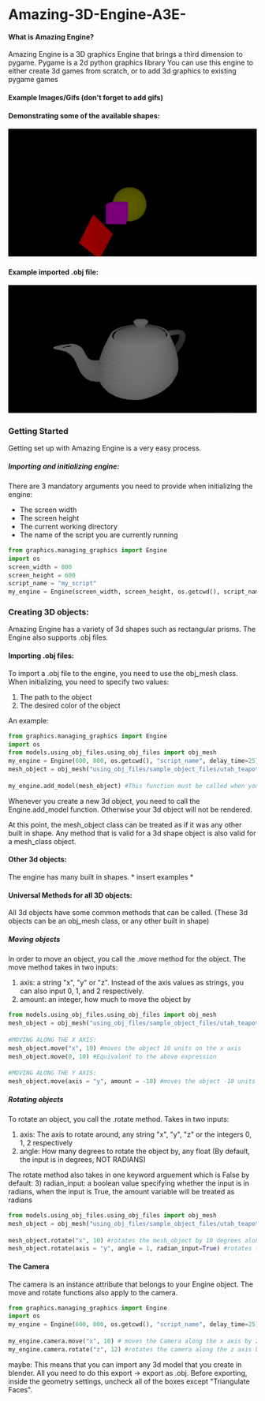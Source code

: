 # Amazing-3D-Engine-A3E-

#### What is Amazing Engine?
Amazing Engine is a 3D graphics Engine that brings a third dimension to pygame.
Pygame is a 2d python graphics library 
You can use this engine to either create 3d games from scratch, or to add 3d graphics to existing pygame games

#### Example Images/Gifs (don't forget to add gifs)


#### Demonstrating some of the available shapes:
![](example_images/example_image_1.PNG)

#### Example imported .obj file:
![](example_images/utah_teapot_example.PNG)

### Getting Started
Getting set up with Amazing Engine is a very easy process.
##### Importing and initializing engine:
There are 3 mandatory arguments you need to provide when initializing the engine:
* The screen width
* The screen height
* The current working directory 
* The name of the script you are currently running
```python
from graphics.managing_graphics import Engine
import os
screen_width = 800
screen_height = 600
script_name = "my_script"
my_engine = Engine(screen_width, screen_height, os.getcwd(), script_name, delay_time=25)

```

### Creating 3D objects:
Amazing Engine has a variety of 3d shapes such as rectangular prisms. The Engine also supports .obj files. 

#### Importing .obj files:

To import a .obj file to the engine, you need to use the obj_mesh class.
When initializing, you need to specify two values:
1) The path to the object
2) The desired color of the object

An example:
```python
from graphics.managing_graphics import Engine
import os
from models.using_obj_files.using_obj_files import obj_mesh
my_engine = Engine(600, 800, os.getcwd(), "script_name", delay_time=25) # initializing engine
mesh_object = obj_mesh("using_obj_files/sample_object_files/utah_teapot.obj", color = (0,255,255))

my_engine.add_model(mesh_object) #This function must be called when you create any 3d object
```
Whenever you create a new 3d object, you need to call the Engine.add_model function. Otherwise your 3d object will
 not be rendered.

At this point, the mesh_object class can be treated as if it was any other built in shape.
Any method that is valid for a 3d shape object is also valid for a mesh_class object.
 
#### Other 3d objects:
The engine has many built in shapes. * insert examples *


 
 
#### Universal Methods for all 3D objects:
All 3d objects have some common methods that can be called. (These 3d objects can be an obj_mesh class, or any other
 built in shape)

##### Moving objects
In order to move an object, you call the .move method for the object. The move method takes in two inputs:
1) axis: a string "x", "y" or "z". Instead of the axis values as strings, you can also input 0, 1, and 2 respectively.
2) amount: an integer, how much to move the object by

```python
from models.using_obj_files.using_obj_files import obj_mesh
mesh_object = obj_mesh("using_obj_files/sample_object_files/utah_teapot.obj", color = (0,255,255))

#MOVING ALONG THE X AXIS:
mesh_object.move("x", 10) #moves the object 10 units on the x axis
mesh_object.move(0, 10) #Equivalent to the above expression

#MOVING ALONG THE Y AXIS:
mesh_object.move(axis = "y", amount = -10) #moves the object -10 units on the x axis

```

##### Rotating objects
To rotate an object, you call the .rotate method. Takes in two inputs:
1) axis: The axis to rotate around, any string "x", "y", "z" or the integers 0, 1, 2 respectively
2) angle: How many degrees to rotate the object by, any float (By default, the input is in degrees, NOT RADIANS)

The rotate method also takes in one keyword arguement which is False by default:
3) radian_input: a boolean value specifying whether the input is in radians, when the input is True, the amount
 variable will be treated as radians
 
```python
from models.using_obj_files.using_obj_files import obj_mesh
mesh_object = obj_mesh("using_obj_files/sample_object_files/utah_teapot.obj", color = (0,255,255))

mesh_object.rotate("x", 10) #rotates the mesh_object by 10 degrees along the x axis
mesh_object.rotate(axis = "y", angle = 1, radian_input=True) #rotates the mesh_object by 1 radian along the y axis
```
 
#### The Camera
The camera is an instance attribute that belongs to your Engine object. 
The move and rotate functions also apply to the camera.

```python
from graphics.managing_graphics import Engine
import os
my_engine = Engine(600, 800, os.getcwd(), "script_name", delay_time=25) # initializing engine

my_engine.camera.move("x", 10) # moves the Camera along the x axis by 20 units
my_engine.camera.rotate("z", 12) #rotates the camera along the z axis by 12 degrees

```




maybe:
This means that you can import any 3d model that you create in blender. All you need to do this
 export -> export as .obj.
Before exporting, inside the geometry settings,  uncheck all of the boxes except "Triangulate Faces".
